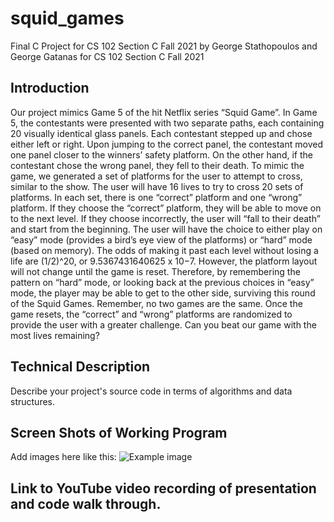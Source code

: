 # squid_games
Final C Project for CS 102 Section C Fall 2021
by George Stathopoulos and George Gatanas
for CS 102 Section C Fall 2021

## Introduction
Our project mimics Game 5 of the hit Netflix series “Squid Game”. In Game 5, the contestants were presented with two separate paths, each containing 20 visually identical glass panels. Each contestant stepped up and chose either left or right. Upon jumping to the correct panel, the contestant moved one panel closer to the winners’ safety platform. On the other hand, if the contestant chose the wrong panel, they fell to their death. To mimic the game, we generated a set of platforms for the user to attempt to cross, similar to the show. The user will have 16 lives to try to cross 20 sets of platforms. In each set, there is one “correct” platform and one “wrong” platform. If they choose the “correct” platform, they will be able to move on to the next level. If they choose incorrectly, the user will “fall to their death” and start from the beginning. The user will have the choice to either play on “easy” mode (provides a bird’s eye view of the platforms) or “hard” mode (based on memory). The odds of making it past each level without losing a life are (1/2)^20, or 9.5367431640625 x 10−7. However, the platform layout will not change until the game is reset. Therefore, by remembering the pattern on “hard” mode, or looking back at the previous choices in “easy” mode, the player may be able to get to the other side, surviving this round of the Squid Games. Remember, no two games are the same. Once the game resets, the “correct” and “wrong” platforms are randomized to provide the user with a greater challenge. Can you beat our game with the most lives remaining?


## Technical Description

Describe your project's source code in terms of algorithms and data structures.

## Screen Shots of Working Program

Add images here like this:
![Example image](./images/example.png)

## Link to YouTube video recording of presentation and code walk through.

